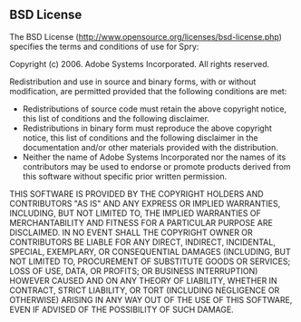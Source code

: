 
## BSD License

The BSD License (<a href="http://www.opensource.org/licenses/bsd-license.php">http://www.opensource.org/licenses/bsd-license.php</a>)  specifies the terms and conditions of use for Spry:</p>

Copyright (c) 2006.  Adobe Systems Incorporated.
All rights reserved.

Redistribution and use  in source and binary forms, with or without modification, are permitted  provided that the following conditions are met:

- Redistributions of source code must retain the above copyright notice, this list of conditions and the following disclaimer. 
- Redistributions in binary form must reproduce the above copyright notice, this list of conditions and the following disclaimer in the documentation and/or other materials provided with the distribution.
- Neither the name of Adobe Systems Incorporated nor the names of its contributors may be used to endorse or promote products derived from this software without specific prior written permission.

THIS SOFTWARE IS  PROVIDED BY THE COPYRIGHT HOLDERS AND CONTRIBUTORS &quot;AS IS&quot; AND ANY  EXPRESS OR IMPLIED WARRANTIES, INCLUDING, BUT NOT LIMITED TO, THE IMPLIED  WARRANTIES OF MERCHANTABILITY AND FITNESS FOR A PARTICULAR PURPOSE ARE  DISCLAIMED. IN NO EVENT SHALL THE COPYRIGHT OWNER OR CONTRIBUTORS BE LIABLE FOR  ANY DIRECT, INDIRECT, INCIDENTAL, SPECIAL, EXEMPLARY, OR CONSEQUENTIAL DAMAGES  (INCLUDING, BUT NOT LIMITED TO, PROCUREMENT OF SUBSTITUTE GOODS OR SERVICES;  LOSS OF USE, DATA, OR PROFITS; OR BUSINESS INTERRUPTION) HOWEVER CAUSED AND ON  ANY THEORY OF LIABILITY, WHETHER IN CONTRACT, STRICT LIABILITY, OR TORT  (INCLUDING NEGLIGENCE OR OTHERWISE) ARISING IN ANY WAY OUT OF THE USE OF THIS  SOFTWARE, EVEN IF ADVISED OF THE POSSIBILITY OF SUCH DAMAGE.